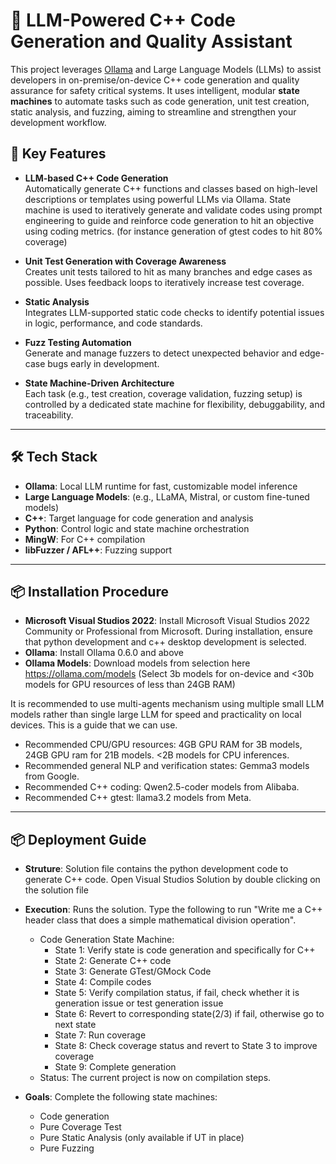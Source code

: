 # 🧠 LLM-Powered C++ Code Generation and Quality Assistant

This project leverages [Ollama](https://ollama.com) and Large Language Models (LLMs) to assist developers in on-premise/on-device C++ code generation and quality assurance for safety critical systems. It uses intelligent, modular **state machines** to automate tasks such as code generation, unit test creation, static analysis, and fuzzing, aiming to streamline and strengthen your development workflow.

## 🚀 Key Features

- **LLM-based C++ Code Generation**  
  Automatically generate C++ functions and classes based on high-level descriptions or templates using powerful LLMs via Ollama. State machine is used to iteratively generate and validate codes using prompt engineering to guide and reinforce code generation to hit an objective using coding metrics. (for instance generation of gtest codes to hit 80% coverage)

- **Unit Test Generation with Coverage Awareness**  
  Creates unit tests tailored to hit as many branches and edge cases as possible. Uses feedback loops to iteratively increase test coverage.

- **Static Analysis**  
  Integrates LLM-supported static code checks to identify potential issues in logic, performance, and code standards.

- **Fuzz Testing Automation**  
  Generate and manage fuzzers to detect unexpected behavior and edge-case bugs early in development.

- **State Machine-Driven Architecture**  
  Each task (e.g., test creation, coverage validation, fuzzing setup) is controlled by a dedicated state machine for flexibility, debuggability, and traceability.

---

## 🛠️ Tech Stack

- **Ollama**: Local LLM runtime for fast, customizable model inference  
- **Large Language Models**: (e.g., LLaMA, Mistral, or custom fine-tuned models)  
- **C++**: Target language for code generation and analysis  
- **Python**: Control logic and state machine orchestration  
- **MingW**: For C++ compilation  
- **libFuzzer / AFL++**: Fuzzing support  

---

## 📦 Installation Procedure
- **Microsoft Visual Studios 2022**: Install Microsoft Visual Studios 2022 Community or Professional from Microsoft. During installation, ensure that python development and c++ desktop development is selected.  
- **Ollama**: Install Ollama 0.6.0 and above 
- **Ollama Models**: Download models from selection here https://ollama.com/models (Select 3b models for on-device and <30b models for GPU resources of less than 24GB RAM)

It is recommended to use multi-agents mechanism using multiple small LLM models rather than single large LLM for speed and practicality on local devices.
This is a guide that we can use. 
- Recommended CPU/GPU resources: 4GB GPU RAM for 3B models, 24GB GPU ram for 21B models. <2B models for CPU inferences.
- Recommended general NLP and verification states: Gemma3 models from Google.
- Recommended C++ coding: Qwen2.5-coder models from Alibaba.
- Recommended C++ gtest: llama3.2 models from Meta.


---

## 📦 Deployment Guide
- **Struture**: Solution file contains the python development code to generate C++ code. Open Visual Studios Solution by double clicking on the solution file
- **Execution**: Runs the solution. Type the following to run "Write me a C++ header class that does a simple mathematical division operation".

  * Code Generation State Machine:
    - State 1: Verify state is code generation and specifically for C++
    - State 2: Generate C++ code
    - State 3: Generate GTest/GMock Code
    - State 4: Compile codes 
    - State 5: Verify compilation status, if fail, check whether it is generation issue or test generation issue
    - State 6: Revert to corresponding state(2/3) if fail, otherwise go to next state
    - State 7: Run coverage 
    - State 8: Check coverage status and revert to State 3 to improve coverage
    - State 9: Complete generation
  * Status: The current project is now on compilation steps. 

- **Goals**: Complete the following state machines: 
    - Code generation
    - Pure Coverage Test 
    - Pure Static Analysis (only available if UT in place)
    - Pure Fuzzing
